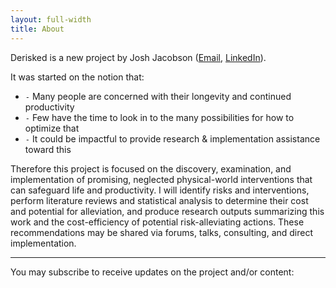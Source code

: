 ```yaml
---
layout: full-width
title: About
---
```


Derisked is a new project by Josh Jacobson ([Email](mailto:Josh@Derisked.org), [LinkedIn](https://www.linkedin.com/in/joshmjacobson/)). 

It was started on the notion that:

* `-` Many people are concerned with their longevity and continued productivity
* `-` Few have the time to look in to the many possibilities for how to optimize that
* `-` It could be impactful to provide research & implementation assistance toward this

Therefore this project is focused on the discovery, examination, and implementation of promising, neglected physical-world interventions that can safeguard life and productivity. I will identify risks and interventions, perform literature reviews and statistical analysis to determine their cost and potential for alleviation, and produce research outputs summarizing this work and the cost-efficiency of potential risk-alleviating actions. These recommendations may be shared via forums, talks, consulting, and direct implementation.

---

You may subscribe to receive updates on the project and/or content:
<br><br> 
<!--<div class="ml-form-embed"  data-account="3133918:b9d3e1c7g7"  data-form="4050427:e6c4k0">-->
</div>
